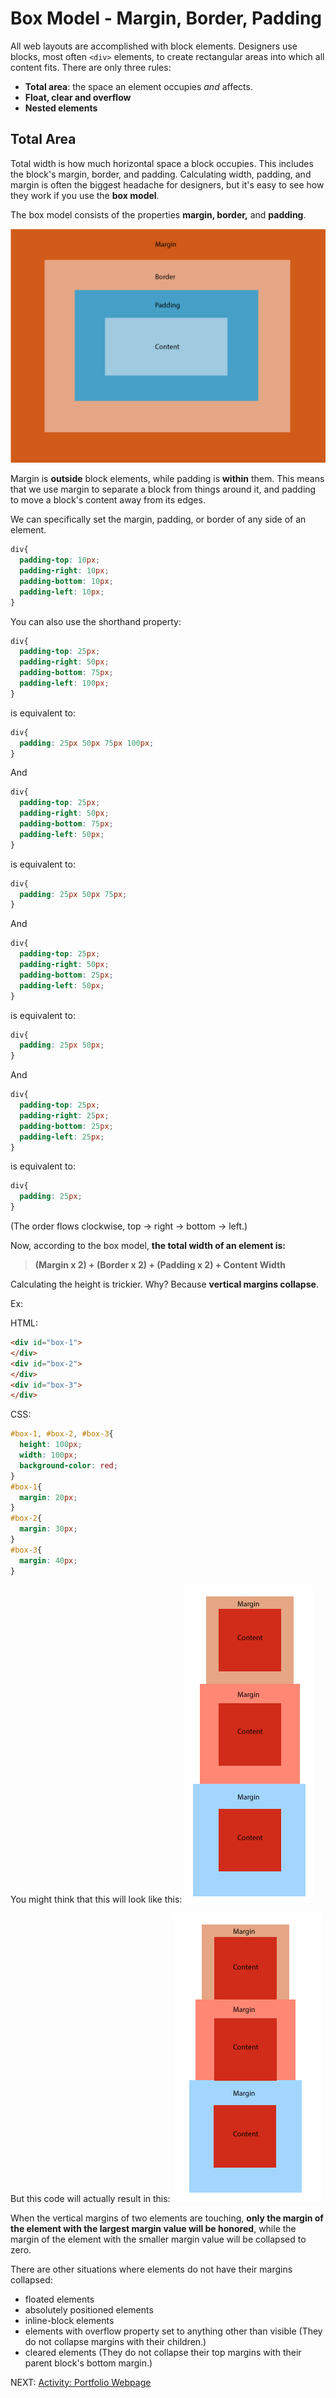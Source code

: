 # Box Model - Margin, Border, Padding

All web layouts are accomplished with block elements. Designers use blocks, most often `<div>` elements, to create rectangular areas into which all content fits. There are only three rules:

* **Total area**: the space an element occupies _and_ affects.
* **Float, clear and overflow**
* **Nested elements**

## **Total Area**

Total width is how much horizontal space a block occupies. This includes the block's margin, border, and padding. Calculating width, padding, and margin is often the biggest headache for designers, but it's easy to see how they work if you use the **box model**.

The box model consists of the properties **margin, border,** and **padding**.

![Box Model Diagram](../images/box-model-01-03.gif)

Margin is **outside** block elements, while padding is **within** them. This means that we use margin to separate a block from things around it, and padding to move a block's content away from its edges.

We can specifically set the margin, padding, or border of any side of an element.

``` css
div{
  padding-top: 10px;
  padding-right: 10px;
  padding-bottom: 10px;
  padding-left: 10px;
}
```

You can also use the shorthand property:

``` css
div{
  padding-top: 25px;
  padding-right: 50px;
  padding-bottom: 75px;
  padding-left: 100px;
}
```

is equivalent to:

``` css
div{
  padding: 25px 50px 75px 100px;
}
```

And

``` css
div{
  padding-top: 25px;
  padding-right: 50px;
  padding-bottom: 75px;
  padding-left: 50px;
}
```

is equivalent to:

``` css
div{
  padding: 25px 50px 75px;
}
```

And

``` css
div{
  padding-top: 25px;
  padding-right: 50px;
  padding-bottom: 25px;
  padding-left: 50px;
}
```

is equivalent to:

``` css
div{
  padding: 25px 50px;
}
```

And

``` css
div{
  padding-top: 25px;
  padding-right: 25px;
  padding-bottom: 25px;
  padding-left: 25px;
}
```

is equivalent to:

``` css
div{
  padding: 25px;
}
```

(The order flows clockwise, top -> right -> bottom -> left.)

Now, according to the box model, **the total width of an element is:**

> **(Margin x 2) + (Border x 2) + (Padding x 2) + Content Width**

Calculating the height is trickier. Why? Because **vertical margins collapse**.

Ex:

HTML:

``` html
<div id="box-1">
</div>
<div id="box-2">
</div>
<div id="box-3">
</div>
```

CSS:

``` css
#box-1, #box-2, #box-3{
  height: 100px;
  width: 100px;
  background-color: red;
}
#box-1{
  margin: 20px;
}
#box-2{
  margin: 30px;
}
#box-3{
  margin: 40px;
}
```

You might think that this will look like this:
![Vertical Box Model Diagram](../images/vertical-uncollapsed-03.gif)

But this code will actually result in this:
![Collapse Box Model](../images/vertical-collapsed-03.gif)

When the vertical margins of two elements are touching, **only the margin of the element with the largest margin value will be honored**, while the margin of the element with the smaller margin value will be collapsed to zero.

There are other situations where elements do not have their margins collapsed:

* floated elements
* absolutely positioned elements
* inline-block elements
* elements with overflow property set to anything other than visible (They do not collapse margins with their children.)
* cleared elements (They do not collapse their top margins with their parent block's bottom margin.)

NEXT: [Activity: Portfolio Webpage](./portfolio_activity.md)
